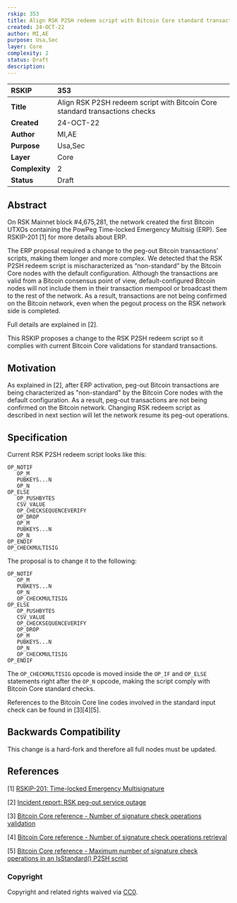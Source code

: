 ```yaml
---
rskip: 353
title: Align RSK P2SH redeem script with Bitcoin Core standard transactions checks
created: 24-OCT-22
author: MI,AE
purpose: Usa,Sec
layer: Core
complexity: 2
status: Draft
description: 
---
```


|RSKIP          |353           |
| :------------ |:-------------|
|**Title**      |Align RSK P2SH redeem script with Bitcoin Core standard transactions checks |
|**Created**    |24-OCT-22 |
|**Author**     |MI,AE |
|**Purpose**    |Usa,Sec |
|**Layer**      |Core |
|**Complexity** |2 |
|**Status**     |Draft |

## Abstract

On RSK Mainnet block #4,675,281, the network created the first Bitcoin UTXOs containing the PowPeg Time-locked Emergency Multisig (ERP). See RSKIP-201 [1] for more details about ERP. 

The ERP proposal required a change to the peg-out Bitcoin transactions’ scripts, making them longer and more complex. We detected that the RSK P2SH redeem script is mischaracterized as “non-standard” by the Bitcoin Core nodes with the default configuration. Although the transactions are valid from a Bitcoin consensus point of view, default-configured Bitcoin nodes will not include them in their transaction mempool or broadcast them to the rest of the network. As a result, transactions are not being confirmed on the Bitcoin network, even when the pegout process on the RSK network side is completed.

Full details are explained in [2].

This RSKIP proposes a change to the RSK P2SH redeem script so it complies with current Bitcoin Core validations for standard transactions.

## Motivation

As explained in [2], after ERP activation, peg-out Bitcoin transactions are being characterized as "non-standard" by the Bitcoin Core nodes with the default configuration. As a result, peg-out transactions are not being confirmed on the Bitcoin network. Changing RSK redeem script as described in next section will let the network resume its peg-out operations. 

## Specification

Current RSK P2SH redeem script looks like this:

```
OP_NOTIF
   OP_M
   PUBKEYS...N
   OP_N
OP_ELSE
   OP_PUSHBYTES
   CSV_VALUE
   OP_CHECKSEQUENCEVERIFY
   OP_DROP
   OP_M
   PUBKEYS...N
   OP_N
OP_ENDIF
OP_CHECKMULTISIG
```

The proposal is to change it to the following:

```
OP_NOTIF
   OP_M
   PUBKEYS...N
   OP_N
   OP_CHECKMULTISIG
OP_ELSE
   OP_PUSHBYTES
   CSV_VALUE
   OP_CHECKSEQUENCEVERIFY
   OP_DROP
   OP_M
   PUBKEYS...N
   OP_N
   OP_CHECKMULTISIG
OP_ENDIF
```

The `OP_CHECKMULTISIG` opcode is moved inside the `OP_IF` and `OP_ELSE` statements right after the `OP_N` opcode, making the script comply with Bitcoin Core standard checks.

References to the Bitcoin Core line codes involved in the standard input check can be found in [3][4][5]. 

## Backwards Compatibility

This change is a hard-fork and therefore all full nodes must be updated.

## References

[1] [RSKIP-201: Time-locked Emergency Multisignature](https://github.com/rsksmart/RSKIPs/blob/master/IPs/RSKIP201.md)

[2] [Incident report: RSK peg-out service outage](https://blog.rsk.co/noticia/incident-report-rsk-peg-out-service-outage/) 

[3] [Bitcoin Core reference - Number of signature check operations validation](https://github.com/bitcoin/bitcoin/blob/f6fdedf850d10d877316871aacfd5b6656178e70/src/policy/policy.cpp#L177)

[4] [Bitcoin Core reference - Number of signature check operations retrieval](https://github.com/bitcoin/bitcoin/blob/d492dc1cdaabdc52b0766bf4cba4bd73178325d0/src/script/script.cpp#L153)

[5] [Bitcoin Core reference - Maximum number of signature check operations in an IsStandard() P2SH script](https://github.com/bitcoin/bitcoin/blob/d919e8d5742a98d7f2b957b142003166ba178d9e/src/policy/policy.h#L30) 

### Copyright

Copyright and related rights waived via [CC0](https://creativecommons.org/publicdomain/zero/1.0/).
